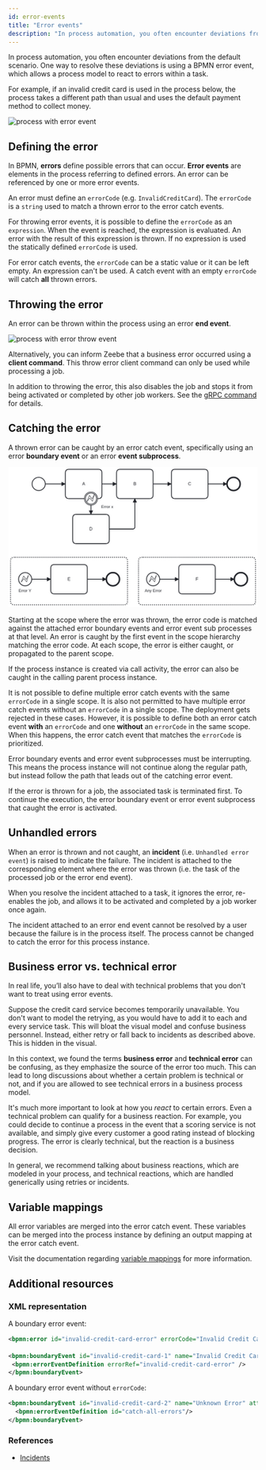 ```yaml
---
id: error-events
title: "Error events"
description: "In process automation, you often encounter deviations from the default scenario. BPMN error events allow a process model to react to errors within a task."
---
```


In process automation, you often encounter deviations from the default scenario. One way to resolve these deviations is using a BPMN error event, which allows a process model to react to errors within a task.

For example, if an invalid credit card is used in the process below, the process takes a different path than usual and uses the default payment method to collect money.

![process with error event](assets/error-events.png)

## Defining the error

In BPMN, **errors** define possible errors that can occur. **Error events** are elements in the process referring to
defined errors. An error can be referenced by one or more error events.

An error must define an `errorCode` (e.g. `InvalidCreditCard`). The `errorCode` is a `string` used to match a thrown
error to the error catch events.

For throwing error events, it is possible to define the `errorCode` as an `expression`. When the event is reached,
the expression is evaluated. An error with the result of this expression is thrown. If no expression is used the
statically defined `errorCode` is used.

For error catch events, the `errorCode` can be a static value or it can be left empty. An expression can't be used. A
catch event with an empty `errorCode` will catch **all** thrown errors.

## Throwing the error

An error can be thrown within the process using an error **end event**.

![process with error throw event](assets/error-throw-events.png)

Alternatively, you can inform Zeebe that a business error occurred using a **client command**. This throw error client
command can only be used while processing a job.

In addition to throwing the error, this also disables the job and stops it from being activated or completed by other
job workers. See the [gRPC command](/apis-clients/grpc.md#throwerror-rpc) for details.

## Catching the error

A thrown error can be caught by an error catch event, specifically using an error **boundary event** or an error **event
subprocess**.

![process with error catch event](assets/error-catch-events.png)

Starting at the scope where the error was thrown, the error code is matched against the attached error boundary events
and error event sub processes at that level. An error is caught by the first event in the scope hierarchy matching the
error code. At each scope, the error is either caught, or propagated to the parent scope.

If the process instance is created via call activity, the error can also be caught in the calling parent process
instance.

It is not possible to define multiple error catch events with the same `errorCode` in a single scope. It is also not
permitted to have multiple error catch events without an `errorCode` in a single scope. The deployment gets rejected in
these cases. However, it is possible to define both an error catch event **with** an `errorCode` and one **without** an
`errorCode` in the same scope. When this happens, the error catch event that matches the `errorCode` is prioritized.

Error boundary events and error event subprocesses must be interrupting. This means the process instance will not
continue along the regular path, but instead follow the path that leads out of the catching error event.

If the error is thrown for a job, the associated task is terminated first. To continue the execution, the error boundary
event or error event subprocess that caught the error is activated.

## Unhandled errors

When an error is thrown and not caught, an **incident** (i.e. `Unhandled error event`) is raised to indicate the failure. The incident is attached to the corresponding element where the error was thrown (i.e. the task of the processed job or the error end event).

When you resolve the incident attached to a task, it ignores the error, re-enables the job, and allows it to be activated and completed by a job worker once again.

The incident attached to an error end event cannot be resolved by a user because the failure is in the process itself. The process cannot be changed to catch the error for this process instance.

## Business error vs. technical error

In real life, you’ll also have to deal with technical problems that you don't want to treat using error events.

Suppose the credit card service becomes temporarily unavailable. You don't want to model the retrying, as you would have to add it to each and every service task. This will bloat the visual model and confuse business personnel. Instead, either retry or fall back to incidents as described above. This is hidden in the visual.

In this context, we found the terms **business error** and **technical error** can be confusing, as they emphasize the source of the error too much. This can lead to long discussions about whether a certain problem is technical or not, and if you are allowed to see technical errors in a business process model.

It's much more important to look at how you _react_ to certain errors. Even a technical problem can qualify for a business reaction. For example, you could decide to continue a process in the event that a scoring service is not available, and simply give every customer a good rating instead of blocking progress. The error is clearly technical, but the reaction is a business decision.

In general, we recommend talking about business reactions, which are modeled in your process, and technical reactions, which are handled generically using retries or incidents.

## Variable mappings

All error variables are merged into the error catch event. These variables can be merged into the process instance by defining an output mapping at the error catch event.

Visit the documentation regarding [variable mappings](../../../concepts/variables/#inputoutput-variable-mappings) for more information.

## Additional resources

### XML representation

A boundary error event:

```xml
<bpmn:error id="invalid-credit-card-error" errorCode="Invalid Credit Card" />

<bpmn:boundaryEvent id="invalid-credit-card-1" name="Invalid Credit Card" attachedToRef="collect-money">
 <bpmn:errorEventDefinition errorRef="invalid-credit-card-error" />
</bpmn:boundaryEvent>

```

A boundary error event without `errorCode`:

```xml
<bpmn:boundaryEvent id="invalid-credit-card-2" name="Unknown Error" attachedToRef="collect-money">
  <bpmn:errorEventDefinition id="catch-all-errors"/>
</bpmn:boundaryEvent>
```

### References

- [Incidents](/components/concepts/incidents.md)
